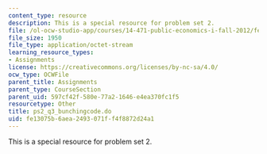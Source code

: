```yaml
---
content_type: resource
description: This is a special resource for problem set 2.
file: /ol-ocw-studio-app/courses/14-471-public-economics-i-fall-2012/fe13075b6aea2493071ff4f8872d24a1_ps2_q3_bunchingcode.do
file_size: 1950
file_type: application/octet-stream
learning_resource_types:
- Assignments
license: https://creativecommons.org/licenses/by-nc-sa/4.0/
ocw_type: OCWFile
parent_title: Assignments
parent_type: CourseSection
parent_uid: 597cf42f-580e-77a2-1646-e4ea370fc1f5
resourcetype: Other
title: ps2_q3_bunchingcode.do
uid: fe13075b-6aea-2493-071f-f4f8872d24a1
---
```

This is a special resource for problem set 2.
